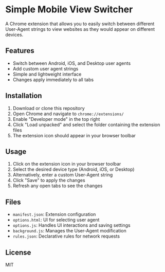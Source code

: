 # Simple Mobile View Switcher
A Chrome extension that allows you to easily switch between different User-Agent strings to view websites as they would appear on different devices.
## Features
- Switch between Android, iOS, and Desktop user agents
- Add custom user agent strings
- Simple and lightweight interface
- Changes apply immediately to all tabs
## Installation
1. Download or clone this repository
2. Open Chrome and navigate to `chrome://extensions/`
3. Enable "Developer mode" in the top right
4. Click "Load unpacked" and select the folder containing the extension files
5. The extension icon should appear in your browser toolbar
## Usage
1. Click on the extension icon in your browser toolbar
2. Select the desired device type (Android, iOS, or Desktop)
3. Alternatively, enter a custom User-Agent string
4. Click "Save" to apply the changes
5. Refresh any open tabs to see the changes
## Files
- `manifest.json`: Extension configuration
- `options.html`: UI for selecting user agent
- `options.js`: Handles UI interactions and saving settings
- `background.js`: Manages the User-Agent modification
- `rules.json`: Declarative rules for network requests
## License
MIT
